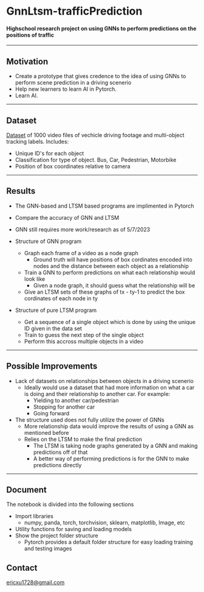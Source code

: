 # GnnLtsm-trafficPrediction

<h4>Highschool research project on using GNNs to perform predictions on the positions of traffic
 </h4>

---

## Motivation

- Create a prototype that gives credence to the idea of using GNNs to perform scene prediction in a driving scenerio
- Help new learners to learn AI in Pytorch.
- Learn AI. 

---

## Dataset

[Dataset](https://www.kaggle.com/datasets/robikscube/driving-video-with-object-tracking) of 1000 video files of vechicle driving footage and multi-object tracking labels. Includes:

- Unique ID's for each object
- Classification for type of object. Bus, Car, Pedestrian, Motorbike
- Position of box coordinates relative to camera

---

## Results

- The GNN-based and LTSM based programs are implimented in Pytorch
- Compare the accuracy of GNN and LTSM
- GNN still requires more work/research as of 5/7/2023
- Structure of GNN program
  - Graph each frame of a video as a node graph
     - Ground truth will have positions of box cordinates encoded into nodes and the distance between each object as a relationship
  - Train a GNN to perform predictions on what each relationship would look like
    - Given a node graph, it should guess what the relationship will be
  - Give an LTSM sets of these graphs of tx - ty-1 to predict the box cordinates of each node in ty
 
- Structure of pure LTSM program
  - Get a sequence of a single object which is done by using the unique ID given in the data set
  - Train to guess the next step of the single object
  - Perform this accross multiple objects in a video

---

## Possible Improvements

- Lack of datasets on relationships between objects in a driving scenerio
  - Ideally would use a dataset that had more information on what a car is doing and their relationship to another car. For example:
    - Yielding to another car/pedestrian
    - Stopping for another car
    - Going forward
- The structure used does not fully utilize the power of GNNs
  - More relationship data would improve the results of using a GNN as mentioned before
  - Relies on the LTSM to make the final prediction
    - The LTSM is taking node graphs generated by a GNN and making predictions off of that
    - A better way of performing predictions is for the GNN to make predictions directly
 
---
## Document

The notebook is divided into the following sections

- Import libraries
  - numpy, panda, torch, torchvision, sklearn, matplotlib, Image, etc
- Utility functions for saving and loading models
- Show the project folder structure
  - Pytorch provides a default folder structure for easy loading training and testing images

## Contact

ericxu1728@gmail.com
